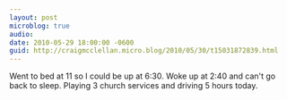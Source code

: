 ```yaml
---
layout: post
microblog: true
audio: 
date: 2010-05-29 18:00:00 -0600
guid: http://craigmcclellan.micro.blog/2010/05/30/t15031872839.html
---
```

Went to bed at 11 so I could be up at 6:30. Woke up at 2:40 and can't go back to sleep. Playing 3 church services and driving 5 hours today.

